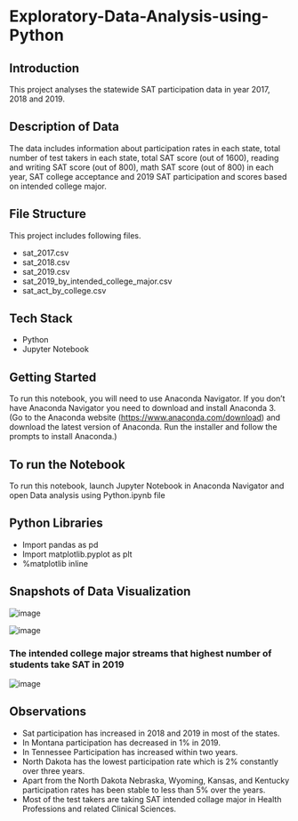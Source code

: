 # Exploratory-Data-Analysis-using-Python
## Introduction
This project analyses the statewide SAT participation data in year 2017, 2018 and 2019.
## Description of Data
The data includes information about participation rates in each state, total number of test takers in each state, total SAT score (out of 1600), reading and writing SAT score (out of 800), math SAT score (out of 800) in each year, SAT college acceptance and 2019 SAT participation and scores based on intended college major. 
## File Structure
This project includes following files.
-	sat_2017.csv
-	sat_2018.csv
-	sat_2019.csv
-	sat_2019_by_intended_college_major.csv
-	sat_act_by_college.csv
## Tech Stack
- Python
- Jupyter Notebook
## Getting Started 
To run this notebook, you will need to use Anaconda Navigator. If you don’t have Anaconda Navigator you need to download and install Anaconda 3. (Go to the Anaconda website (https://www.anaconda.com/download) and download the latest version of Anaconda. Run the installer and follow the prompts to install Anaconda.)
## To run the Notebook
To run this notebook, launch Jupyter Notebook in Anaconda Navigator and open Data analysis using Python.ipynb file
## Python Libraries 
-	Import pandas as pd
-	Import matplotlib.pyplot as plt
-	%matplotlib inline
## Snapshots of Data Visualization
![image](https://github.com/dineshadmw/Exploratory-Data-Analysis-using-Python/assets/124505118/cc0e0e87-cd01-4b57-a489-45efe3eb08a3)

![image](https://github.com/dineshadmw/Exploratory-Data-Analysis-using-Python/assets/124505118/bd7b199e-eaec-40e6-b6c1-5fa8be669b2e)

### The intended college major streams that highest number of students take SAT in 2019
![image](https://github.com/dineshadmw/Exploratory-Data-Analysis-using-Python/assets/124505118/d0806bfd-ec2f-42c2-b6ac-c0bbb304796d)

## Observations
-	Sat participation has increased in 2018 and 2019 in most of the states.
-	In Montana participation has decreased in 1% in 2019.
-	In Tennessee Participation has increased within two years.
-	North Dakota has the lowest participation rate which is 2% constantly over three years.
-	Apart from the North Dakota Nebraska, Wyoming, Kansas, and Kentucky participation rates has been stable to less than 5% over the years.
-	Most of the test takers are taking SAT intended collage major in Health Professions and related Clinical Sciences.





